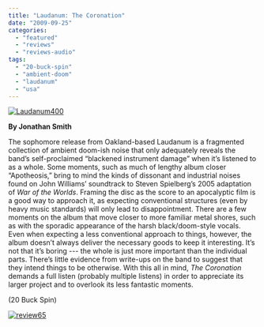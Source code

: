 ```yaml
---
title: "Laudanum: The Coronation"
date: "2009-09-25"
categories: 
  - "featured"
  - "reviews"
  - "reviews-audio"
tags: 
  - "20-buck-spin"
  - "ambient-doom"
  - "laudanum"
  - "usa"
---
```


[![Laudanum400](http://www.hellbound.ca/wp-content/uploads/2009/09/Laudanum400-300x300.jpg "Laudanum400")](http://www.hellbound.ca/wp-content/uploads/2009/09/Laudanum400.jpg)

**By Jonathan Smith**

The sophomore release from Oakland-based Laudanum is a fragmented collection of ambient doom-ish noise that only adequately reveals the band’s self-proclaimed “blackened instrument damage” when it’s listened to as a whole. Some moments, such as much of lengthy album closer “Apotheosis,” bring to mind the kinds of dissonant and industrial noises found on John Williams’ soundtrack to Steven Spielberg’s 2005 adaptation of _War of the Worlds_. Framing the disc as the score to an apocalyptic film is a good way to approach it, as expecting conventional structures (even by heavy music standards) will only lead to disappointment. There are a few moments on the album that move closer to more familiar metal shores, such as with the sporadic appearance of the harsh black/doom-style vocals. Even when expecting a less conventional approach to things, however, the album doesn’t always deliver the necessary goods to keep it interesting. It’s not that it’s boring --- the whole is just more important than the individual parts. There’s little evidence from write-ups on the band to suggest that they intend things to be otherwise. With this all in mind, _The Coronation_ demands a full listen (probably multiple listens) in order to appreciate its larger project and to overlook its less fantastic moments.

(20 Buck Spin)

[![review65](http://www.hellbound.ca/wp-content/uploads/2009/08/review65.png "review65")](http://www.hellbound.ca/wp-content/uploads/2009/08/review65.png)
